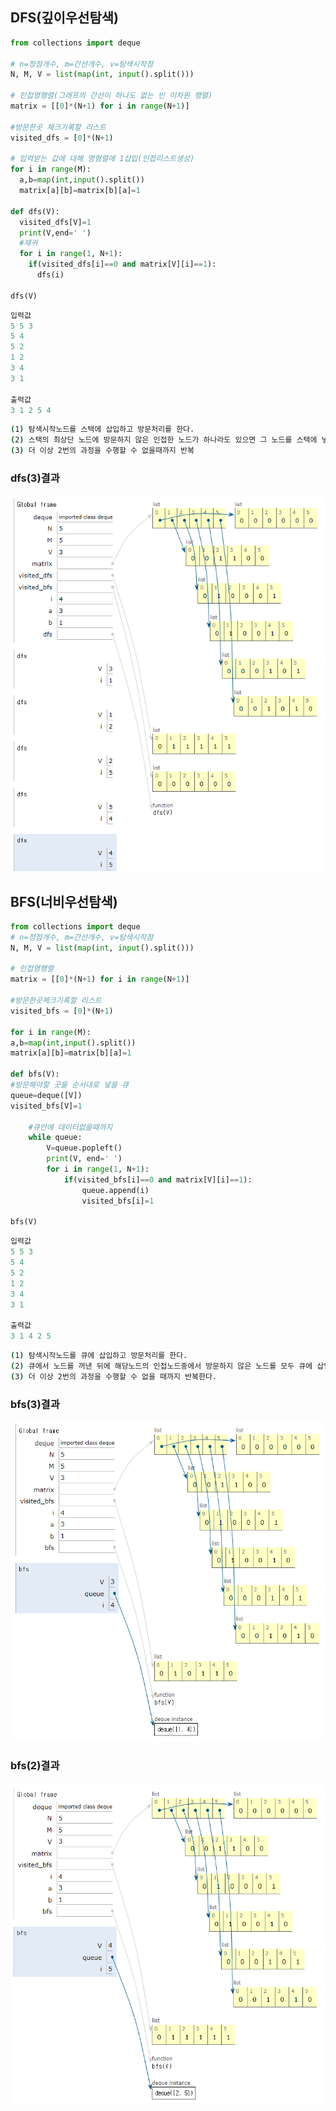 ## DFS(깊이우선탐색)

```python
from collections import deque

# n=정점개수, m=간선개수, v=탐색시작점
N, M, V = list(map(int, input().split()))

# 인접영행렬(그래프의 간선이 하나도 없는 빈 이차원 행렬)
matrix = [[0]*(N+1) for i in range(N+1)]

#방문한곳 체크기록할 리스트
visited_dfs = [0]*(N+1)

# 입력받는 값에 대해 영형렬에 1삽입(인접리스트생성)
for i in range(M):
  a,b=map(int,input().split())
  matrix[a][b]=matrix[b][a]=1

def dfs(V):
  visited_dfs[V]=1
  print(V,end=' ')
  #재귀
  for i in range(1, N+1):
    if(visited_dfs[i]==0 and matrix[V][i]==1):
      dfs(i)

dfs(V)
```

```python
입력값
5 5 3
5 4
5 2
1 2
3 4
3 1

출력값
3 1 2 5 4
```

```bash
(1) 탐색시작노드를 스택에 삽입하고 방문처리를 한다.
(2) 스택의 최상단 노드에 방문하지 않은 인접한 노드가 하나라도 있으면 그 노드를 스택에 넣고 방문처리한다. 방문하지않은 인접노드가 없으면 스택에서 최상단 노드를 꺼낸다.
(3) 더 이상 2번의 과정을 수행할 수 없을때까지 반복
```



### dfs(3)결과

![image-20230115190257741](DFS정리.assets/image-20230115190257741.png)





## BFS(너비우선탐색)

```python
from collections import deque
# n=정점개수, m=간선개수, v=탐색시작점
N, M, V = list(map(int, input().split()))

# 인접영행렬
matrix = [[0]*(N+1) for i in range(N+1)]

#방문한곳체크기록할 리스트
visited_bfs = [0]*(N+1)

for i in range(M):
a,b=map(int,input().split())
matrix[a][b]=matrix[b][a]=1

def bfs(V):
#방문해야할 곳을 순서대로 넣을 큐
queue=deque([V])
visited_bfs[V]=1

    #큐안에 데이터없을때까지
    while queue:
    	V=queue.popleft()
    	print(V, end=' ')
    	for i in range(1, N+1):
        	if(visited_bfs[i]==0 and matrix[V][i]==1):
            	queue.append(i)
            	visited_bfs[i]=1
	        
bfs(V)
```

```python
입력값
5 5 3
5 4
5 2
1 2
3 4
3 1

출력값
3 1 4 2 5
```

```bash
(1) 탐색시작노드를 큐에 삽입하고 방문처리를 한다.
(2) 큐에서 노드를 꺼낸 뒤에 해당노드의 인접노드중에서 방문하지 않은 노드를 모두 큐에 삽입하고 방문처리한다.
(3) 더 이상 2번의 과정을 수행할 수 없을 때까지 반복한다.
```



### bfs(3)결과

![image-20230115201441009](DFS정리.assets/image-20230115201441009.png)



### bfs(2)결과

![image-20230115201609847](DFS정리.assets/image-20230115201609847.png)